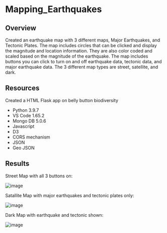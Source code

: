 # Mapping_Earthquakes

## Overview

Created an earthquake map with 3 different maps, Major Earthquakes, and Tectonic Plates. The map includes circles that can be clicked and display the magnitude and location information. They are also color coded and scaled based on the magnitude of the earthquake. The map includes buttons you can click to turn on and off earthquake data, tectonic data, and major earthquake data. The 3 different map types are street, satellite, and dark.

## Resources

Created a HTML Flask app on belly button biodiversity

- Python 3.9.7
- VS Code 1.65.2
- Mongo DB 5.0.6
- Javascript
- D3
- CORS mechanism
- JSON
- Geo JSON

## Results

Street Map with all 3 buttons on:

![image](https://user-images.githubusercontent.com/96445453/161465507-73ca21ab-eb10-4b05-8e37-7cfb848c5d8a.png)

Satallite Map with major earthquakes and tectonic plates only:

![image](https://user-images.githubusercontent.com/96445453/161465598-9af5c180-1bee-4005-a479-107ced82cd49.png)

Dark Map with earthquake and tectonic shown:

![image](https://user-images.githubusercontent.com/96445453/161465729-0fb88d2f-df44-4977-bbb5-ddeadc894fe5.png)
